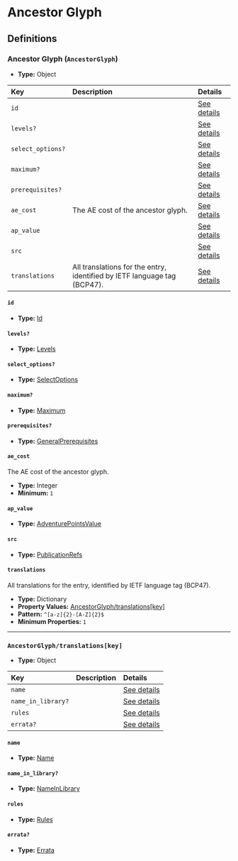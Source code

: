 # Ancestor Glyph

## Definitions

### <a name="AncestorGlyph"></a> Ancestor Glyph (`AncestorGlyph`)

- **Type:** Object

Key | Description | Details
:-- | :-- | :--
`id` |  | <a href="#AncestorGlyph/id">See details</a>
`levels?` |  | <a href="#AncestorGlyph/levels">See details</a>
`select_options?` |  | <a href="#AncestorGlyph/select_options">See details</a>
`maximum?` |  | <a href="#AncestorGlyph/maximum">See details</a>
`prerequisites?` |  | <a href="#AncestorGlyph/prerequisites">See details</a>
`ae_cost` | The AE cost of the ancestor glyph. | <a href="#AncestorGlyph/ae_cost">See details</a>
`ap_value` |  | <a href="#AncestorGlyph/ap_value">See details</a>
`src` |  | <a href="#AncestorGlyph/src">See details</a>
`translations` | All translations for the entry, identified by IETF language tag (BCP47). | <a href="#AncestorGlyph/translations">See details</a>

#### <a name="AncestorGlyph/id"></a> `id`

- **Type:** <a href="../_Activatable.md#Id">Id</a>

#### <a name="AncestorGlyph/levels"></a> `levels?`

- **Type:** <a href="../_Activatable.md#Levels">Levels</a>

#### <a name="AncestorGlyph/select_options"></a> `select_options?`

- **Type:** <a href="../_Activatable.md#SelectOptions">SelectOptions</a>

#### <a name="AncestorGlyph/maximum"></a> `maximum?`

- **Type:** <a href="../_Activatable.md#Maximum">Maximum</a>

#### <a name="AncestorGlyph/prerequisites"></a> `prerequisites?`

- **Type:** <a href="../_Prerequisite.md#GeneralPrerequisites">GeneralPrerequisites</a>

#### <a name="AncestorGlyph/ae_cost"></a> `ae_cost`

The AE cost of the ancestor glyph.

- **Type:** Integer
- **Minimum:** `1`

#### <a name="AncestorGlyph/ap_value"></a> `ap_value`

- **Type:** <a href="../_Activatable.md#AdventurePointsValue">AdventurePointsValue</a>

#### <a name="AncestorGlyph/src"></a> `src`

- **Type:** <a href="../source/_PublicationRef.md#PublicationRefs">PublicationRefs</a>

#### <a name="AncestorGlyph/translations"></a> `translations`

All translations for the entry, identified by IETF language tag (BCP47).

- **Type:** Dictionary
- **Property Values:** <a href="#AncestorGlyph/translations[key]">AncestorGlyph/translations[key]</a>
- **Pattern:** `^[a-z]{2}-[A-Z]{2}$`
- **Minimum Properties:** `1`

---

### <a name="AncestorGlyph/translations[key]"></a> `AncestorGlyph/translations[key]`

- **Type:** Object

Key | Description | Details
:-- | :-- | :--
`name` |  | <a href="#AncestorGlyph/translations[key]/name">See details</a>
`name_in_library?` |  | <a href="#AncestorGlyph/translations[key]/name_in_library">See details</a>
`rules` |  | <a href="#AncestorGlyph/translations[key]/rules">See details</a>
`errata?` |  | <a href="#AncestorGlyph/translations[key]/errata">See details</a>

#### <a name="AncestorGlyph/translations[key]/name"></a> `name`

- **Type:** <a href="../_Activatable.md#Name">Name</a>

#### <a name="AncestorGlyph/translations[key]/name_in_library"></a> `name_in_library?`

- **Type:** <a href="../_Activatable.md#NameInLibrary">NameInLibrary</a>

#### <a name="AncestorGlyph/translations[key]/rules"></a> `rules`

- **Type:** <a href="../_Activatable.md#Rules">Rules</a>

#### <a name="AncestorGlyph/translations[key]/errata"></a> `errata?`

- **Type:** <a href="../source/_Erratum.md#Errata">Errata</a>
